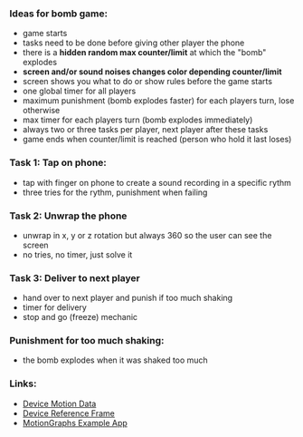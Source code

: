 ### Ideas for bomb game:

- game starts
- tasks need to be done before giving other player the phone
- there is a **hidden random max counter/limit** at which the "bomb" explodes
- **screen and/or sound noises changes color depending counter/limit**
- screen shows you what to do or show rules before the game starts
- one global timer for all players
- maximum punishment (bomb explodes faster) for each players turn, lose otherwise
- max timer for each players turn (bomb explodes immediately)
- always two or three tasks per player, next player after these tasks
- game ends when counter/limit is reached (person who hold it last loses)

### Task 1: Tap on phone:
- tap with finger on phone to create a sound recording in a specific rythm
- three tries for the rythm, punishment when failing

### Task 2: Unwrap the phone
- unwrap in x, y or z rotation but always 360 so the user can see the screen
- no tries, no timer, just solve it

### Task 3: Deliver to next player
- hand over to next player and punish if too much shaking
- timer for delivery
- stop and go (freeze) mechanic

### Punishment for too much shaking:
- the bomb explodes when it was shaked too much


### Links:
- [Device Motion Data](https://developer.apple.com/documentation/coremotion/getting_processed_device-motion_data)
- [Device Reference Frame](https://developer.apple.com/documentation/coremotion/getting_processed_device-motion_data/understanding_reference_frames_and_device_attitude)
- [MotionGraphs Example App](https://developer.apple.com/library/archive/samplecode/MotionGraphs/Introduction/Intro.html#//apple_ref/doc/uid/DTS40012333)
